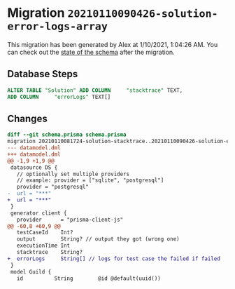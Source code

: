 # Migration `20210110090426-solution-error-logs-array`

This migration has been generated by Alex at 1/10/2021, 1:04:26 AM.
You can check out the [state of the schema](./schema.prisma) after the migration.

## Database Steps

```sql
ALTER TABLE "Solution" ADD COLUMN     "stacktrace" TEXT,
ADD COLUMN     "errorLogs" TEXT[]
```

## Changes

```diff
diff --git schema.prisma schema.prisma
migration 20210110081724-solution-stacktrace..20210110090426-solution-error-logs-array
--- datamodel.dml
+++ datamodel.dml
@@ -1,9 +1,9 @@
 datasource DS {
   // optionally set multiple providers
   // example: provider = ["sqlite", "postgresql"]
   provider = "postgresql"
-  url = "***"
+  url = "***"
 }
 generator client {
   provider      = "prisma-client-js"
@@ -60,8 +60,9 @@
   testCaseId    Int?
   output        String? // output they got (wrong one)
   executionTime Int
   stacktrace    String?
+  errorLogs     String[] // logs for test case the failed if failed
 }
 model Guild {
   id          String        @id @default(uuid())
```



